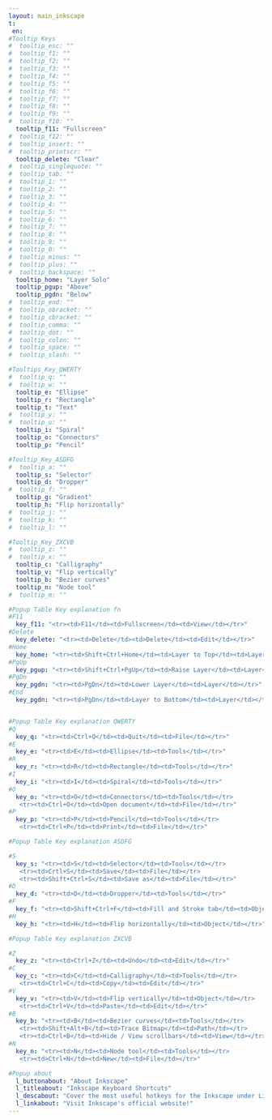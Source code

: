 ```yaml
---
layout: main_inkscape
t:
 en:
#Tooltip Keys
#  tooltip_esc: ""
#  tooltip_f1: ""
#  tooltip_f2: ""
#  tooltip_f3: ""
#  tooltip_f4: ""
#  tooltip_f5: ""
#  tooltip_f6: ""
#  tooltip_f7: ""
#  tooltip_f8: ""
#  tooltip_f9: ""
#  tooltip_f10: ""
  tooltip_f11: "Fullscreen"
#  tooltip_f12: ""
#  tooltip_insert: ""
#  tooltip_printscr: ""
  tooltip_delete: "Clear"
#  tooltip_singlequote: "" 
#  tooltip_tab: ""
#  tooltip_1: ""
#  tooltip_2: ""
#  tooltip_3: ""
#  tooltip_4: ""
#  tooltip_5: ""
#  tooltip_6: ""
#  tooltip_7: ""
#  tooltip_8: ""
#  tooltip_9: ""
#  tooltip_0: ""
#  tooltip_minus: ""
#  tooltip_plus: ""
#  tooltip_backspace: ""
  tooltip_home: "Layer Solo"
  tooltip_pgup: "Above"
  tooltip_pgdn: "Below"
#  tooltip_end: ""
#  tooltip_obracket: ""
#  tooltip_cbracket: ""
#  tooltip_comma: ""
#  tooltip_dot: ""
#  tooltip_colon: "" 
#  tooltip_space: ""
#  tooltip_slash: "" 

#Tooltips_Key_QWERTY
#  tooltip_q: ""
#  tooltip_w: ""
  tooltip_e: "Ellipse"
  tooltip_r: "Rectangle"
  tooltip_t: "Text"
#  tooltip_y: ""
#  tooltip_u: ""
  tooltip_i: "Spiral"
  tooltip_o: "Connectors"
  tooltip_p: "Pencil"

#Tooltip_Key_ASDFG
#  tooltip_a: ""
  tooltip_s: "Selector"
  tooltip_d: "Dropper"
#  tooltip_f: ""
  tooltip_g: "Gradient"
  tooltip_h: "Flip horizontally"
#  tooltip_j: ""
#  tooltip_k: ""
#  tooltip_l: ""

#Tooltip_Key_ZXCVB
#  tooltip_z: ""
#  tooltip_x: ""
  tooltip_c: "Calligraphy"
  tooltip_v: "Flip vertically"
  tooltip_b: "Bezier curves"
  tooltip_n: "Node tool"
#  tooltip_m: ""

#Popup Table Key explanation fn
#F11
  key_f11: "<tr><td>F11</td><td>Fullscreen</td><td>View</td></tr>"
#Delete
  key_delete: "<tr><td>Delete</td><td>Delete</td><td>Edit</td></tr>"
#Home
  key_home: "<tr><td>Shift+Ctrl+Home</td><td>Layer to Top</td><td>Layer</td></tr>"
#PgUp
  key_pgup: "<tr><td>Shift+Ctrl+PgUp</td><td>Raise Layer</td><td>Layer</td></tr>"
#PgDn
  key_pgdn: "<tr><td>PgDn</td><td>Lower Layer</td><td>Layer</td></tr>"
#End
  key_pgdn: "<tr><td>PgDn</td><td>Layer to Bottom</td><td>Layer</td></tr>"


#Popup Table Key explanation QWERTY
#Q
  key_q: "<tr><td>Ctrl+Q</td><td>Quit</td><td>File</td></tr>"
#E
  key_e: "<tr><td>E</td><td>Ellipse</td><td>Tools</td></tr>"
#R
  key_r: "<tr><td>R</td><td>Rectangle</td><td>Tools</td></tr>"
#I
  key_i: "<tr><td>I</td><td>Spiral</td><td>Tools</td></tr>"
#O
  key_o: "<tr><td>O</td><td>Connectors</td><td>Tools</td></tr>
   <tr><td>Ctrl+O</td><td>Open document</td><td>File</td></tr>"
#P
  key_p: "<tr><td>P</td><td>Pencil</td><td>Tools</td></tr>
   <tr><td>Ctrl+P</td><td>Print</td><td>File</td></tr>"

#Popup Table Key explanation ASDFG

#S
  key_s: "<tr><td>S</td><td>Selector</td><td>Tools</td></tr>
   <tr><td>Crtl+S</td><td>Save</td><td>File</td></tr>
   <tr><td>Shift+Ctrl+S</td><td>Save as</td><td>File</td></tr>"
#D
  key_d: "<tr><td>D</td><td>Dropper</td><td>Tools</td></tr>"
#F
  key_f: "<tr><td>Shift+Ctrl+F</td><td>Fill and Stroke tab</td><td>Object</td></tr>"
#H
  key_h: "<tr><td>H</td><td>Flip horizontally</td><td>Object</td></tr>"

#Popup Table Key explanation ZXCVB

#Z
  key_z: "<tr><td>Ctrl+Z</td><td>Undo</td><td>Edit</td></tr>"
#C
  key_c: "<tr><td>C</td><td>Calligraphy</td><td>Tools</td></tr>
   <tr><td>Ctrl+C</td><td>Copy</td><td>Edit</td></tr>"
#V
  key_v: "<tr><td>V</td><td>Flip vertically</td><td>Object</td></tr>
   <tr><td>Ctrl+V</td><td>Paste</td><td>Edit</td></tr>"
#B
  key_b: "<tr><td>B</td><td>Bezier curves</td><td>Tools</td></tr>
   <tr><td>Shift+Alt+B</td><td>Trace Bitmap</td><td>Path</td></tr>
   <tr><td>Ctrl+B</td><td>Hide / View scrollbars</td><td>View</td></tr>"
#N
  key_n: "<tr><td>N</td><td>Node tool</td><td>Tools</td></tr>
   <tr><td>Ctrl+N</td><td>New</td><td>File</td></tr>"

#Popup about
  l_buttonabout: "About Inkscape"
  l_titleabout: "Inkscape Keyboard Shortcuts"
  l_descabout: "Cover the most useful hotkeys for the Inkscape under Linux. All keys can be assigned individually: Edit / Preferences / Interface / Keyboard Shortcuts."
  l_linkabout: "Visit Inkscape's official website!"
---
```



